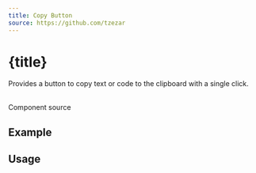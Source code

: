 ```yaml
---
title: Copy Button
source: https://github.com/tzezar
---
```


<script lang='ts'>
    import {examples} from './examples.ts'
    import {CodePreview} from '$lib/components/tzezars-enhancements/code-preview'
    import {CodeBlock} from '$lib/components/tzezars-enhancements/code-block'
    import {Link} from '$lib/components/tzezars-enhancements/link'
</script>

# {title}

Provides a button to copy text or code to the clipboard with a single click.

<br/>

<Link href={source}>Component source</Link>

## Example

<CodePreview code={examples.example.code} class="">
<examples.example.component />
</CodePreview>

## Usage

<CodeBlock code={examples.usage.code} lang='svelte'/>